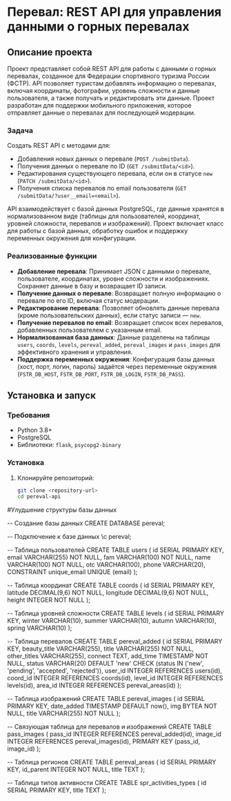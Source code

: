# Перевал: REST API для управления данными о горных перевалах

## Описание проекта

Проект представляет собой REST API для работы с данными о горных перевалах, созданное для Федерации спортивного туризма России (ФСТР). API позволяет туристам добавлять информацию о перевалах, включая координаты, фотографии, уровень сложности и данные пользователя, а также получать и редактировать эти данные. Проект разработан для поддержки мобильного приложения, которое отправляет данные о перевалах для последующей модерации.

### Задача
Создать REST API с методами для:
- Добавления новых данных о перевале (`POST /submitData`).
- Получения данных о перевале по ID (`GET /submitData/<id>`).
- Редактирования существующего перевала, если он в статусе `new` (`PATCH /submitData/<id>`).
- Получения списка перевалов по email пользователя (`GET /submitData/?user__email=<email>`).

API взаимодействует с базой данных PostgreSQL, где данные хранятся в нормализованном виде (таблицы для пользователей, координат, уровней сложности, перевалов и изображений). Проект включает класс для работы с базой данных, обработку ошибок и поддержку переменных окружения для конфигурации.

### Реализованные функции
- **Добавление перевала**: Принимает JSON с данными о перевале, пользователе, координатах, уровне сложности и изображениях. Сохраняет данные в базу и возвращает ID записи.
- **Получение данных о перевале**: Возвращает полную информацию о перевале по его ID, включая статус модерации.
- **Редактирование перевала**: Позволяет обновлять данные перевала (кроме пользовательских данных), если статус записи — `new`.
- **Получение перевалов по email**: Возвращает список всех перевалов, добавленных пользователем с указанным email.
- **Нормализованная база данных**: Данные разделены на таблицы `users`, `coords`, `levels`, `pereval_added`, `pereval_images` и `pass_images` для эффективного хранения и управления.
- **Поддержка переменных окружения**: Конфигурация базы данных (хост, порт, логин, пароль) задаётся через переменные окружения (`FSTR_DB_HOST`, `FSTR_DB_PORT`, `FSTR_DB_LOGIN`, `FSTR_DB_PASS`).

## Установка и запуск

### Требования
- Python 3.8+
- PostgreSQL
- Библиотеки: `flask`, `psycopg2-binary`

### Установка
1. Клонируйте репозиторий:
   ```bash
   git clone <repository-url>
   cd pereval-api

#Улудшение структуры базы данных

-- Создание базы данных
CREATE DATABASE pereval;

-- Подключение к базе данных
\c pereval;

-- Таблица пользователей
CREATE TABLE users (
    id SERIAL PRIMARY KEY,
    email VARCHAR(255) NOT NULL,
    fam VARCHAR(100) NOT NULL,
    name VARCHAR(100) NOT NULL,
    otc VARCHAR(100),
    phone VARCHAR(20),
    CONSTRAINT unique_email UNIQUE (email)
);

-- Таблица координат
CREATE TABLE coords (
    id SERIAL PRIMARY KEY,
    latitude DECIMAL(9,6) NOT NULL,
    longitude DECIMAL(9,6) NOT NULL,
    height INTEGER NOT NULL
);

-- Таблица уровней сложности
CREATE TABLE levels (
    id SERIAL PRIMARY KEY,
    winter VARCHAR(10),
    summer VARCHAR(10),
    autumn VARCHAR(10),
    spring VARCHAR(10)
);

-- Таблица перевалов
CREATE TABLE pereval_added (
    id SERIAL PRIMARY KEY,
    beauty_title VARCHAR(255),
    title VARCHAR(255) NOT NULL,
    other_titles VARCHAR(255),
    connect TEXT,
    add_time TIMESTAMP NOT NULL,
    status VARCHAR(20) DEFAULT 'new' CHECK (status IN ('new', 'pending', 'accepted', 'rejected')),
    user_id INTEGER REFERENCES users(id),
    coord_id INTEGER REFERENCES coords(id),
    level_id INTEGER REFERENCES levels(id),
    area_id INTEGER REFERENCES pereval_areas(id)
);

-- Таблица изображений
CREATE TABLE pereval_images (
    id SERIAL PRIMARY KEY,
    date_added TIMESTAMP DEFAULT now(),
    img BYTEA NOT NULL,
    title VARCHAR(255) NOT NULL
);

-- Связующая таблица для перевалов и изображений
CREATE TABLE pass_images (
    pass_id INTEGER REFERENCES pereval_added(id),
    image_id INTEGER REFERENCES pereval_images(id),
    PRIMARY KEY (pass_id, image_id)
);

-- Таблица регионов 
CREATE TABLE pereval_areas (
    id SERIAL PRIMARY KEY,
    id_parent INTEGER NOT NULL,
    title TEXT
);

-- Таблица типов активности
CREATE TABLE spr_activities_types (
    id SERIAL PRIMARY KEY,
    title TEXT
);
